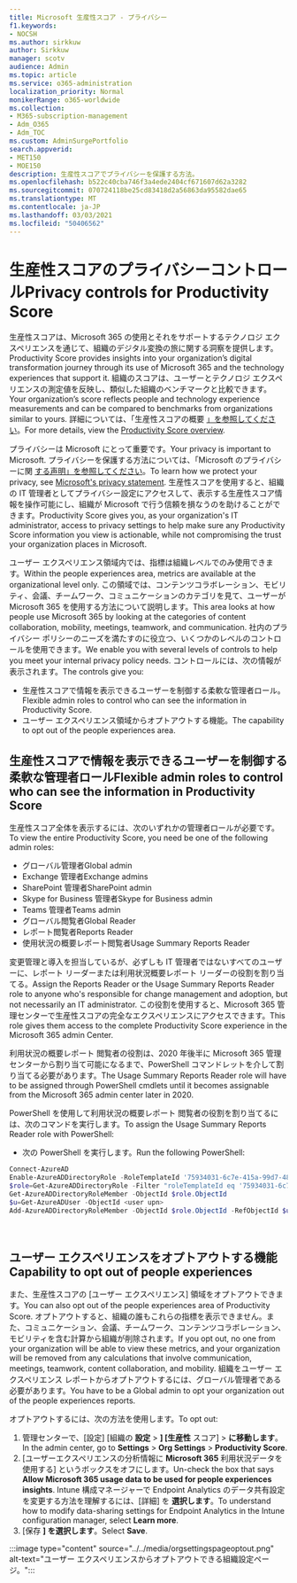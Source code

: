 ```yaml
---
title: Microsoft 生産性スコア - プライバシー
f1.keywords:
- NOCSH
ms.author: sirkkuw
author: Sirkkuw
manager: scotv
audience: Admin
ms.topic: article
ms.service: o365-administration
localization_priority: Normal
monikerRange: o365-worldwide
ms.collection:
- M365-subscription-management
- Adm_O365
- Adm_TOC
ms.custom: AdminSurgePortfolio
search.appverid:
- MET150
- MOE150
description: 生産性スコアでプライバシーを保護する方法。
ms.openlocfilehash: b522c40cba746f3a4ede2404cf671607d62a3282
ms.sourcegitcommit: 070724118be25cd83418d2a56863da95582dae65
ms.translationtype: MT
ms.contentlocale: ja-JP
ms.lasthandoff: 03/03/2021
ms.locfileid: "50406562"
---
```

# <a name="privacy-controls-for-productivity-score"></a><span data-ttu-id="bfd6a-103">生産性スコアのプライバシーコントロール</span><span class="sxs-lookup"><span data-stu-id="bfd6a-103">Privacy controls for Productivity Score</span></span>

<span data-ttu-id="bfd6a-104">生産性スコアは、Microsoft 365 の使用とそれをサポートするテクノロジ エクスペリエンスを通じて、組織のデジタル変換の旅に関する洞察を提供します。</span><span class="sxs-lookup"><span data-stu-id="bfd6a-104">Productivity Score provides insights into your organization’s digital transformation journey through its use of Microsoft 365 and the technology experiences that support it.</span></span>  <span data-ttu-id="bfd6a-105">組織のスコアは、ユーザーとテクノロジ エクスペリエンスの測定値を反映し、類似した組織のベンチマークと比較できます。</span><span class="sxs-lookup"><span data-stu-id="bfd6a-105">Your organization’s score reflects people and technology experience measurements and can be compared to benchmarks from organizations similar to yours.</span></span> <span data-ttu-id="bfd6a-106">詳細については、「生産性スコアの概要 [」を参照してください](productivity-score.md)。</span><span class="sxs-lookup"><span data-stu-id="bfd6a-106">For more details, view the [Productivity Score overview](productivity-score.md).</span></span>

<span data-ttu-id="bfd6a-107">プライバシーは Microsoft にとって重要です。</span><span class="sxs-lookup"><span data-stu-id="bfd6a-107">Your privacy is important to Microsoft.</span></span> <span data-ttu-id="bfd6a-108">プライバシーを保護する方法については、「Microsoft のプライバシーに関 [する声明」を参照してください](https://privacy.microsoft.com/privacystatement)。</span><span class="sxs-lookup"><span data-stu-id="bfd6a-108">To learn how we protect your privacy, see [Microsoft's privacy statement](https://privacy.microsoft.com/privacystatement).</span></span> <span data-ttu-id="bfd6a-109">生産性スコアを使用すると、組織の IT 管理者としてプライバシー設定にアクセスして、表示する生産性スコア情報を操作可能にし、組織が Microsoft で行う信頼を損なうのを助けることができます。</span><span class="sxs-lookup"><span data-stu-id="bfd6a-109">Productivity Score gives you, as your organization's IT administrator, access to privacy settings to help make sure any Productivity Score information you view is actionable, while not compromising the trust your organization places in Microsoft.</span></span>

<span data-ttu-id="bfd6a-110">ユーザー エクスペリエンス領域内では、指標は組織レベルでのみ使用できます。</span><span class="sxs-lookup"><span data-stu-id="bfd6a-110">Within the people experiences area, metrics are available at the organizational level only.</span></span> <span data-ttu-id="bfd6a-111">この領域では、コンテンツコラボレーション、モビリティ、会議、チームワーク、コミュニケーションのカテゴリを見て、ユーザーが Microsoft 365 を使用する方法について説明します。</span><span class="sxs-lookup"><span data-stu-id="bfd6a-111">This area looks at how people use Microsoft 365 by looking at the categories of content collaboration, mobility, meetings, teamwork, and communication.</span></span> <span data-ttu-id="bfd6a-112">社内のプライバシー ポリシーのニーズを満たすのに役立つ、いくつかのレベルのコントロールを使用できます。</span><span class="sxs-lookup"><span data-stu-id="bfd6a-112">We enable you with several levels of controls to help you meet your internal privacy policy needs.</span></span>
<span data-ttu-id="bfd6a-113">コントロールには、次の情報が表示されます。</span><span class="sxs-lookup"><span data-stu-id="bfd6a-113">The controls give you:</span></span>

- <span data-ttu-id="bfd6a-114">生産性スコアで情報を表示できるユーザーを制御する柔軟な管理者ロール。</span><span class="sxs-lookup"><span data-stu-id="bfd6a-114">Flexible admin roles to control who can see the information in Productivity Score.</span></span>
- <span data-ttu-id="bfd6a-115">ユーザー エクスペリエンス領域からオプトアウトする機能。</span><span class="sxs-lookup"><span data-stu-id="bfd6a-115">The capability to opt out of the people experiences area.</span></span>

## <a name="flexible-admin-roles-to-control-who-can-see-the-information-in-productivity-score"></a><span data-ttu-id="bfd6a-116">生産性スコアで情報を表示できるユーザーを制御する柔軟な管理者ロール</span><span class="sxs-lookup"><span data-stu-id="bfd6a-116">Flexible admin roles to control who can see the information in Productivity Score</span></span>

<span data-ttu-id="bfd6a-117">生産性スコア全体を表示するには、次のいずれかの管理者ロールが必要です。</span><span class="sxs-lookup"><span data-stu-id="bfd6a-117">To view the entire Productivity Score, you need be one of the following admin roles:</span></span>

- <span data-ttu-id="bfd6a-118">グローバル管理者</span><span class="sxs-lookup"><span data-stu-id="bfd6a-118">Global admin</span></span>
- <span data-ttu-id="bfd6a-119">Exchange 管理者</span><span class="sxs-lookup"><span data-stu-id="bfd6a-119">Exchange admins</span></span>
- <span data-ttu-id="bfd6a-120">SharePoint 管理者</span><span class="sxs-lookup"><span data-stu-id="bfd6a-120">SharePoint admin</span></span>
- <span data-ttu-id="bfd6a-121">Skype for Business 管理者</span><span class="sxs-lookup"><span data-stu-id="bfd6a-121">Skype for Business admin</span></span>
- <span data-ttu-id="bfd6a-122">Teams 管理者</span><span class="sxs-lookup"><span data-stu-id="bfd6a-122">Teams admin</span></span>
- <span data-ttu-id="bfd6a-123">グローバル閲覧者</span><span class="sxs-lookup"><span data-stu-id="bfd6a-123">Global Reader</span></span>
- <span data-ttu-id="bfd6a-124">レポート閲覧者</span><span class="sxs-lookup"><span data-stu-id="bfd6a-124">Reports Reader</span></span>
- <span data-ttu-id="bfd6a-125">使用状況の概要レポート閲覧者</span><span class="sxs-lookup"><span data-stu-id="bfd6a-125">Usage Summary Reports Reader</span></span>

<span data-ttu-id="bfd6a-126">変更管理と導入を担当しているが、必ずしも IT 管理者ではないすべてのユーザーに、レポート リーダーまたは利用状況概要レポート リーダーの役割を割り当てる。</span><span class="sxs-lookup"><span data-stu-id="bfd6a-126">Assign the Reports Reader or the Usage Summary Reports Reader role to anyone who's responsible for change management and adoption, but not necessarily an IT administrator.</span></span> <span data-ttu-id="bfd6a-127">この役割を使用すると、Microsoft 365 管理センターで生産性スコアの完全なエクスペリエンスにアクセスできます。</span><span class="sxs-lookup"><span data-stu-id="bfd6a-127">This role gives them access to the complete Productivity Score experience in the Microsoft 365 admin Center.</span></span>

<span data-ttu-id="bfd6a-128">利用状況の概要レポート 閲覧者の役割は、2020 年後半に Microsoft 365 管理センターから割り当て可能になるまで、PowerShell コマンドレットを介して割り当てる必要があります。</span><span class="sxs-lookup"><span data-stu-id="bfd6a-128">The Usage Summary Reports Reader role will have to be assigned through PowerShell cmdlets until it becomes assignable from the Microsoft 365 admin center later in 2020.</span></span>

<span data-ttu-id="bfd6a-129">PowerShell を使用して利用状況の概要レポート 閲覧者の役割を割り当てるには、次のコマンドを実行します。</span><span class="sxs-lookup"><span data-stu-id="bfd6a-129">To assign the Usage Summary Reports Reader role with PowerShell:</span></span>

- <span data-ttu-id="bfd6a-130">次の PowerShell を実行します。</span><span class="sxs-lookup"><span data-stu-id="bfd6a-130">Run the following PowerShell:</span></span>

```powershell
Connect-AzureAD
Enable-AzureADDirectoryRole -RoleTemplateId '75934031-6c7e-415a-99d7-48dbd49e875e'
$role=Get-AzureADDirectoryRole -Filter "roleTemplateId eq '75934031-6c7e-415a-99d7-48dbd49e875e'"
Get-AzureADDirectoryRoleMember -ObjectId $role.ObjectId
$u=Get-AzureADUser -ObjectId <user upn>
Add-AzureADDirectoryRoleMember -ObjectId $role.ObjectId -RefObjectId $u.ObjectId
```

</br>


## <a name="capability-to-opt-out-of-people-experiences"></a><span data-ttu-id="bfd6a-131">ユーザー エクスペリエンスをオプトアウトする機能</span><span class="sxs-lookup"><span data-stu-id="bfd6a-131">Capability to opt out of people experiences</span></span>

<span data-ttu-id="bfd6a-132">また、生産性スコアの [ユーザー エクスペリエンス] 領域をオプトアウトできます。</span><span class="sxs-lookup"><span data-stu-id="bfd6a-132">You can also opt out of the people experiences area of Productivity Score.</span></span> <span data-ttu-id="bfd6a-133">オプトアウトすると、組織の誰もこれらの指標を表示できません。また、コミュニケーション、会議、チームワーク、コンテンツコラボレーション、モビリティを含む計算から組織が削除されます。</span><span class="sxs-lookup"><span data-stu-id="bfd6a-133">If you opt out, no one from your organization will be able to view these metrics, and your organization will be removed from any calculations that involve communication, meetings, teamwork, content collaboration, and mobility.</span></span> <span data-ttu-id="bfd6a-134">組織をユーザー エクスペリエンス レポートからオプトアウトするには、グローバル管理者である必要があります。</span><span class="sxs-lookup"><span data-stu-id="bfd6a-134">You have to be a Global admin to opt your organization out of the people experiences reports.</span></span>

<span data-ttu-id="bfd6a-135">オプトアウトするには、次の方法を使用します。</span><span class="sxs-lookup"><span data-stu-id="bfd6a-135">To opt out:</span></span>

1. <span data-ttu-id="bfd6a-136">管理センターで、[設定] [組織の **設定**   >   **] [生産性** スコア]  >  **に移動します**。</span><span class="sxs-lookup"><span data-stu-id="bfd6a-136">In the admin center, go to **Settings**  >  **Org Settings** > **Productivity Score**.</span></span>
2. <span data-ttu-id="bfd6a-137">[ユーザーエクスペリエンスの分析情報に  **Microsoft 365** 利用状況データを使用する] というボックスをオフにします。</span><span class="sxs-lookup"><span data-stu-id="bfd6a-137">Un-check the box that says  **Allow Microsoft 365 usage data to be used for people experiences insights**.</span></span> <span data-ttu-id="bfd6a-138">Intune 構成マネージャーで Endpoint Analytics のデータ共有設定を変更する方法を理解するには、[詳細] を **選択します**。</span><span class="sxs-lookup"><span data-stu-id="bfd6a-138">To understand how to modify data-sharing settings for Endpoint Analytics in the Intune configuration manager, select **Learn more**.</span></span>
3. <span data-ttu-id="bfd6a-139">[保存  **] を選択します**。</span><span class="sxs-lookup"><span data-stu-id="bfd6a-139">Select  **Save**.</span></span>

:::image type="content" source="../../media/orgsettingspageoptout.png" alt-text="ユーザー エクスペリエンスからオプトアウトできる組織設定ページ。":::
